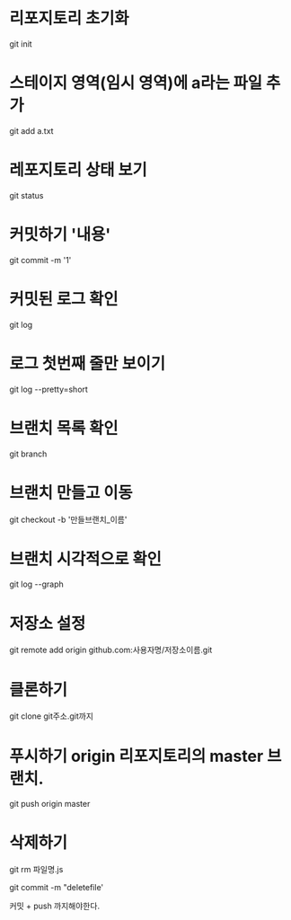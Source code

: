 
# 리포지토리 초기화

git init

# 스테이지 영역(임시 영역)에 a라는 파일 추가
git add a.txt 

# 레포지토리 상태 보기

git status

# 커밋하기 '내용'
git commit -m '1'
 
# 커밋된 로그 확인
git log

# 로그 첫번째 줄만 보이기
git log --pretty=short

# 브랜치 목록 확인
git branch

# 브랜치 만들고 이동
git checkout -b '만들브랜치_이름'

# 브랜치 시각적으로 확인
git log --graph

# 저장소 설정
git remote add origin github.com:사용자명/저장소이름.git

# 클론하기
git clone git주소.git까지

# 푸시하기 origin 리포지토리의 master 브랜치.
git push origin master 

# 삭제하기
git rm 파일명.js

git commit -m "deletefile'

커밋 + push 까지해야한다.

